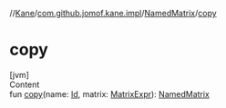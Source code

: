 //[Kane](../../index.md)/[com.github.jomof.kane.impl](../index.md)/[NamedMatrix](index.md)/[copy](copy.md)



# copy  
[jvm]  
Content  
fun [copy](copy.md)(name: [Id](../index.md#%5Bcom.github.jomof.kane.impl%2FId%2F%2F%2FPointingToDeclaration%2F%5D%2FClasslikes%2F-245655576), matrix: [MatrixExpr](../-matrix-expr/index.md)): [NamedMatrix](index.md)  



